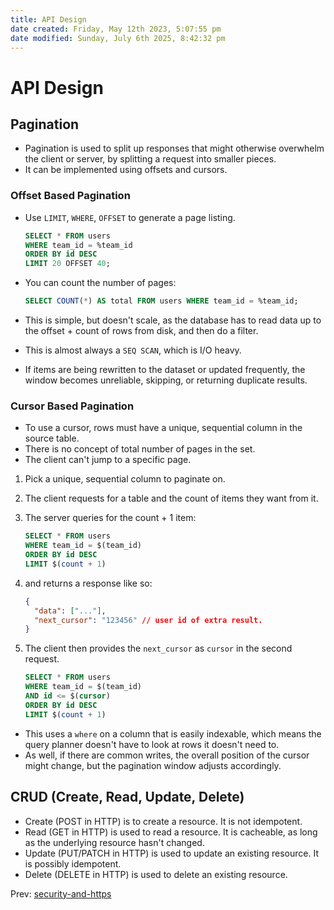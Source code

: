 ```yaml
---
title: API Design
date created: Friday, May 12th 2023, 5:07:55 pm
date modified: Sunday, July 6th 2025, 8:42:32 pm
---
```


# API Design

## Pagination

- Pagination is used to split up responses that might otherwise
  overwhelm the client or server, by splitting a request into smaller
  pieces.
- It can be implemented using offsets and cursors.

### Offset Based Pagination

- Use `LIMIT`, `WHERE`, `OFFSET` to generate a page listing.

  ```sql
  SELECT * FROM users
  WHERE team_id = %team_id
  ORDER BY id DESC
  LIMIT 20 OFFSET 40;
  ```

- You can count the number of pages:

  ```sql
  SELECT COUNT(*) AS total FROM users WHERE team_id = %team_id;
  ```

- This is simple, but doesn\'t scale, as the database has to read data
  up to the offset + count of rows from disk, and then do a filter.

- This is almost always a `SEQ SCAN`, which is I/O heavy.

- If items are being rewritten to the dataset or updated frequently,
  the window becomes unreliable, skipping, or returning duplicate
  results.

### Cursor Based Pagination

- To use a cursor, rows must have a unique, sequential column in the
  source table.
- There is no concept of total number of pages in the set.
- The client can\'t jump to a specific page.

1.  Pick a unique, sequential column to paginate on.

2.  The client requests for a table and the count of items they want
    from it.

3.  The server queries for the count + 1 item:

    ```sql
    SELECT * FROM users
    WHERE team_id = $(team_id)
    ORDER BY id DESC
    LIMIT $(count + 1)
    ```

4.  and returns a response like so:

    ```json
    {
      "data": ["..."],
      "next_cursor": "123456" // user id of extra result.
    }
    ```

5.  The client then provides the `next_cursor` as `cursor` in the second
    request.

    ```sql
    SELECT * FROM users
    WHERE team_id = $(team_id)
    AND id <= $(cursor)
    ORDER BY id DESC
    LIMIT $(count + 1)
    ```

- This uses a `where` on a column that is easily indexable, which
  means the query planner doesn\'t have to look at rows it doesn\'t
  need to.
- As well, if there are common writes, the overall position of the
  cursor might change, but the pagination window adjusts accordingly.

## CRUD (Create, Read, Update, Delete)

- Create (POST in HTTP) is to create a resource. It is not idempotent.
- Read (GET in HTTP) is used to read a resource. It is cacheable, as
  long as the underlying resource hasn\'t changed.
- Update (PUT/PATCH in HTTP) is used to update an existing resource.
  It is possibly idempotent.
- Delete (DELETE in HTTP) is used to delete an existing resource.

Prev:
[security-and-https](security-and-https.md)
